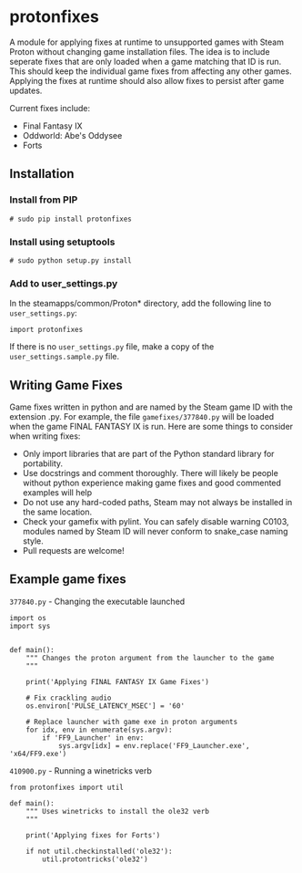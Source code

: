 # protonfixes	

A module for applying fixes at runtime to unsupported games with Steam Proton without changing game installation files. The idea is to include seperate fixes that are only loaded when a game matching that ID is run. This should keep the individual game fixes from affecting any other games. Applying the fixes at runtime should also allow fixes to persist after game updates.

Current fixes include: 
- Final Fantasy IX
- Oddworld: Abe's Oddysee
- Forts

## Installation

### Install from PIP
```
# sudo pip install protonfixes
```

### Install using setuptools
```
# sudo python setup.py install
```
### Add to user_settings.py
In the steamapps/common/Proton* directory, add the following line to `user_settings.py`:
```
import protonfixes
```
If there is no `user_settings.py` file, make a copy of the `user_settings.sample.py` file.

## Writing Game Fixes
Game fixes written in python and are named by the Steam game ID with the extension .py. For example, the file `gamefixes/377840.py` will be loaded when the game FINAL FANTASY IX is run. Here are some things to consider when writing fixes:

- Only import libraries that are part of the Python standard library for portability.
- Use docstrings and comment thoroughly. There will likely be people without python experience making game fixes and good commented examples will help
- Do not use any hard-coded paths, Steam may not always be installed in the same location.
- Check your gamefix with pylint. You can safely disable warning C0103, modules named by Steam ID will never conform to snake_case naming style.
- Pull requests are welcome!

## Example game fixes
`377840.py` - Changing the executable launched
```
import os
import sys


def main():
    """ Changes the proton argument from the launcher to the game
    """

    print('Applying FINAL FANTASY IX Game Fixes')

    # Fix crackling audio
    os.environ['PULSE_LATENCY_MSEC'] = '60'

    # Replace launcher with game exe in proton arguments
    for idx, env in enumerate(sys.argv):
        if 'FF9_Launcher' in env:
            sys.argv[idx] = env.replace('FF9_Launcher.exe', 'x64/FF9.exe')
```

`410900.py` - Running a winetricks verb
```
from protonfixes import util

def main():
    """ Uses winetricks to install the ole32 verb
    """

    print('Applying fixes for Forts')

    if not util.checkinstalled('ole32'):
        util.protontricks('ole32')
```
